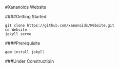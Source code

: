 #Xananoids Website

####Getting Started
```
git clone https://github.com/xananoids/Website.git
cd Website
jekyll serve
```

####Prerequisite
```
gem install jekyll
```

###Under Constructioin
